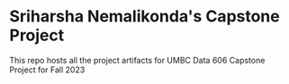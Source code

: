 # Sriharsha Nemalikonda's Capstone Project

This repo hosts all the project artifacts for UMBC Data 606 Capstone Project for Fall 2023
